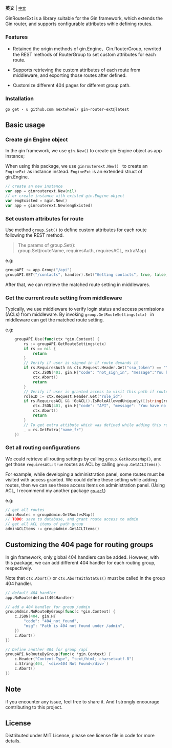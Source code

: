 **英文** | [`中文`](README_zh.md)

GinRouterExt is a library suitable for the Gin framework, which extends the Gin router, and supports configurable attributes wihle defining routes.

### Features
- Retained the origin methods of gin.Engine、Gin.RouterGroup, rewrited the REST methods of RouterGroup to set custom attributes for each route.

- Supports retrieving the custom attributes of each route from middleware, and exporting those routes after defined.

- Customize different 404 pages for different group path.


### Installation

```
go get - u github.com nextwheel/ gin-router-ext@latest
```

## Basic usage

### Create gin Engine object
In the gin framework, we use ` gin.New() ` to create gin Engine object as app instance;

When using this package, we use `ginrouterext.New() ` to create an `EngineExt` as instance instead. `EngineExt` is an extended struct of gin.Engine.

```go
// create an new instance
var app = ginrouterext.New(nil)
// or create instance with existed gin.Engine object
var engExisted = &gin.New()
var app = ginrouterext.New(engExisted)
```

### Set custom attributes for route
Use method `group.Set()` to define custom attributes for each route following the REST method. 
> The params of group.Set():  
> group.Set(routeName, requiresAuth, requiresACL, extraMap) 

e.g:
```go
groupAPI := app.Group("/api")
groupAPI.GET("/contacts", handler).Set("Getting contacts", true, false, map[string]string{"name_fr":"Obtenir un contact","sitemap":"0"}) 
```

After that, we can retrieve the matched route setting in middlewares.

### Get the current route setting from middleware

Typically, we use middleware to verify login status and access permissions (ACLs) from middleware. By invoking `group.GetRouteSettings(ctx) ` in middleware can get the matched route setting.

e.g:
```go
	groupAPI.Use(func(ctx *gin.Context) {
		rs := groupAPI.GetRouteSettings(ctx)
		if rs == nil {
			return
		}
		// Verify if user is signed in if route demands it
		if rs.RequiresAuth && ctx.Request.Header.Get("sso_token") == "" {
			ctx.JSON(401, gin.H{"code": "not_sign_in", "message":"You haven't sign in."})
			ctx.Abort()
			return
		}
		// Verify if user is granted access to visit this path if route demands it
		roleID := ctx.Request.Header.Get("role_id")
		if rs.RequiresACL && !GoACL().IsRoleAllowedUniquely([]string{roleID}, ctx.FullPath()) {
			ctx.JSON(401, gin.H{"code": "API", "message": "You have no access to visit this path"})
			ctx.Abort()
			return
		}
		// To get extra attibute which was defined while adding this route
		_ = rs.GetExtra("name_fr")
	})
```	

### Get all routing configurations
We could retrieve all routing settings by calling `group.GetRoutesMap()`, and get those `requiresACL:true` routes as ACL by calling `group.GetACLItems()`.

For example, while developing a administration panel, some routes must be visited with access granted. We could define these setting while adding routes, then we can see these access items on administration panel.
(Using ACL, I recommend my another package [`go-acl`](https://github.com/nextwhale/go-acl/))

e.g:
```go
// get all routes
adminRoutes = groupAdmin.GetRoutesMap()
// TODO: save to database, and grant route access to admin
// get all ACL items of path group
adminACLItems := groupAdmin.GetACLItems()
```

## Customizing the 404 page for routing groups
In gin framework, only global 404 handlers can be added. However, with this package, we can add different 404 handler for each routing group, respectively.

Note that `ctx.Abort()` or `ctx.AbortWithStatus()` must be called in the group 404 handler.

```go
// default 404 handler
app.NoRoute(default404Handler)

// add a 404 handler for group /admin
groupAdmin.NoRouteByGroup(func(c *gin.Context) {
	c.JSON(404, gin.H{
		"code": "404_not_found",
		"msg": "Path is 404 not found under /admin",
	})
	c.Abort()
})

// Define another 404 for group /api
groupAPI.NoRouteByGroup(func(c *gin.Context) {
	c.Header("Content-Type", "text/html; charset=utf-8")
	c.String(404, `<div>404 Not Found</div>`)
	c.Abort()
})
```

## Note
if you encounter any issue, feel free to share it. 
And I strongly encourage contributing to this project.

## License
Distributed under MIT License, please see license file in code for more details.

